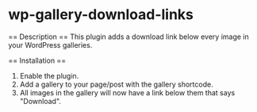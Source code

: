 wp-gallery-download-links
=========================

== Description ==
This plugin adds a download link below every image in your WordPress galleries.

== Installation == 
1) Enable the plugin.
2) Add a gallery to your page/post with the gallery shortcode.
3) All images in the gallery will now have a link below them that says "Download".